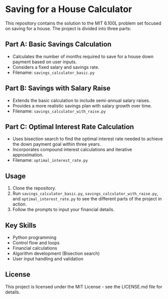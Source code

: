 # Saving for a House Calculator

This repository contains the solution to the MIT 6.100L problem set focused on saving for a house. The project is divided into three parts:

## Part A: Basic Savings Calculation
- Calculates the number of months required to save for a house down payment based on user inputs.
- Considers a fixed salary and savings rate.
- Filename: `savings_calculator_basic.py`

## Part B: Savings with Salary Raise
- Extends the basic calculation to include semi-annual salary raises.
- Provides a more realistic savings plan with salary growth over time.
- Filename: `savings_calculator_with_raise.py`

## Part C: Optimal Interest Rate Calculation
- Uses bisection search to find the optimal interest rate needed to achieve the down payment goal within three years.
- Incorporates compound interest calculations and iterative approximation.
- Filename: `optimal_interest_rate.py`

## Usage
1. Clone the repository.
2. Run `savings_calculator_basic.py`, `savings_calculator_with_raise.py`, and `optimal_interest_rate.py` to see the different parts of the project in action.
3. Follow the prompts to input your financial details.

## Key Skills
- Python programming
- Control flow and loops
- Financial calculations
- Algorithm development (Bisection search)
- User input handling and validation

## License
This project is licensed under the MIT License - see the LICENSE.md file for details.
